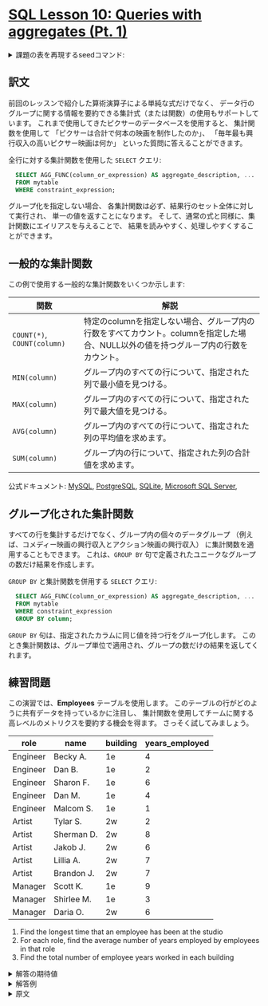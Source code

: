 # [SQL Lesson 10: Queries with aggregates (Pt. 1)](https://sqlbolt.com/lesson/select_queries_with_aggregates)

<details>
  <summary>課題の表を再現するseedコマンド:</summary>

  ```SQL
    DROP TABLE IF EXISTS employees;

    CREATE TABLE employees (
      role           VARCHAR(50)  NOT NULL,
      name           VARCHAR(100) NOT NULL,
      building       VARCHAR(10)  NOT NULL,
      years_employed INTEGER      NOT NULL
    );

    INSERT INTO employees (role, name, building, years_employed)
    VALUES
    ('Engineer', 'Becky A.',   '1e', 4),
    ('Engineer', 'Dan B.',     '1e', 2),
    ('Engineer', 'Sharon F.',  '1e', 6),
    ('Engineer', 'Dan M.',     '1e', 4),
    ('Engineer', 'Malcom S.',  '1e', 1),
    ('Artist',   'Tylar S.',   '2w', 2),
    ('Artist',   'Sherman D.', '2w', 8),
    ('Artist',   'Jakob J.',   '2w', 6),
    ('Artist',   'Lillia A.',  '2w', 7),
    ('Artist',   'Brandon J.', '2w', 7),
    ('Manager',  'Scott K.',   '1e', 9),
    ('Manager',  'Shirlee M.', '1e', 3),
    ('Manager',  'Daria O.',   '2w', 6);
  ```

  または以下を実行:

  ```psql
    \i /home/postgres/dataset/sqlbolt/employees.sql
  ```
</details>

## 訳文

前回のレッスンで紹介した算術演算子による単純な式だけでなく、
データ行のグループに関する情報を要約できる集計式（または関数）の使用もサポートしています。
これまで使用してきたピクサーのデータベースを使用すると、
集計関数を使用して
「ピクサーは合計で何本の映画を制作したのか」、
「毎年最も興行収入の高いピクサー映画は何か」
といった質問に答えることができます。

全行に対する集計関数を使用した `SELECT` クエリ:

```SQL
  SELECT AGG_FUNC(column_or_expression) AS aggregate_description, ...
  FROM mytable
  WHERE constraint_expression;
```

グループ化を指定しない場合、
各集計関数は必ず、結果行のセット全体に対して実行され、
単一の値を返すことになります。
そして、通常の式と同様に、集計関数にエイリアスを与えることで、
結果を読みやすく、処理しやすくすることができます。

## 一般的な集計関数

この例で使用する一般的な集計関数をいくつか示します:

| 関数                        | 解説                                                                                                                                 |
| --------------------------- | ------------------------------------------------------------------------------------------------------------------------------------ |
| `COUNT(*)`, `COUNT(column)` | 特定のcolumnを指定しない場合、グループ内の行数をすべてカウント。columnを指定した場合、NULL以外の値を持つグループ内の行数をカウント。 |
| `MIN(column)`               | グループ内のすべての行について、指定された列で最小値を見つける。                                                                     |
| `MAX(column)`               | グループ内のすべての行について、指定された列で最大値を見つける。                                                                     |
| `AVG(column)`               | グループ内のすべての行について、指定された列の平均値を求めます。                                                                     |
| `SUM(column)`               | グループ内の行について、指定された列の合計値を求めます。                                                                             |

公式ドキュメント:
[MySQL](https://dev.mysql.com/doc/refman/5.6/en/group-by-functions.html),
[PostgreSQL](http://www.postgresql.org/docs/9.4/static/functions-aggregate.html),
[SQLite](http://www.sqlite.org/lang_aggfunc.html),
[Microsoft SQL Server](https://msdn.microsoft.com/en-us/library/ms173454.aspx),

## グループ化された集計関数

すべての行を集計するだけでなく、グループ内の個々のデータグループ
（例えば、コメディー映画の興行収入とアクション映画の興行収入）
に集計関数を適用することもできます。
これは、`GROUP BY` 句で定義されたユニークなグループの数だけ結果を作成します。

`GROUP BY` と集計関数を併用する `SELECT` クエリ:

```SQL
  SELECT AGG_FUNC(column_or_expression) AS aggregate_description, ...
  FROM mytable
  WHERE constraint_expression
  GROUP BY column;
```

`GROUP BY` 句は、指定されたカラムに同じ値を持つ行をグループ化します。
このとき集計関数は、グループ単位で適用され、グループの数だけの結果を返してくれます。

## 練習問題

この演習では、**Employees** テーブルを使用します。
このテーブルの行がどのように共有データを持っているかに注目し、
集計関数を使用してチームに関する高レベルのメトリクスを要約する機会を得ます。
さっそく試してみましょう。

| role     | name       | building | years_employed |
| -------- | ---------- | -------- | -------------- |
| Engineer | Becky A.   | 1e       | 4              |
| Engineer | Dan B.     | 1e       | 2              |
| Engineer | Sharon F.  | 1e       | 6              |
| Engineer | Dan M.     | 1e       | 4              |
| Engineer | Malcom S.  | 1e       | 1              |
| Artist   | Tylar S.   | 2w       | 2              |
| Artist   | Sherman D. | 2w       | 8              |
| Artist   | Jakob J.   | 2w       | 6              |
| Artist   | Lillia A.  | 2w       | 7              |
| Artist   | Brandon J. | 2w       | 7              |
| Manager  | Scott K.   | 1e       | 9              |
| Manager  | Shirlee M. | 1e       | 3              |
| Manager  | Daria O.   | 2w       | 6              |

1. Find the longest time that an employee has been at the studio
2. For each role, find the average number of years employed by employees in that role
3. Find the total number of employee years worked in each building

<details>
  <summary>解答の期待値</summary>

  1. Find the longest time that an employee has been at the studio
  ```psql
     longest_enrollment
    --------------------
                      9
  ```
  2. For each role, find the average number of years employed by employees in that role
  ```psql
       role   | avg_years_employed
    ----------+--------------------
     Engineer | 3.4000000000000000
     Manager  | 6.0000000000000000
     Artist   | 6.0000000000000000
  ```
  3. Find the total number of employee years worked in each building
  ```psql
     building | total_years_employed
    ----------+----------------------
     1e       |                   29
     2w       |                   36
  ```
</details>

<details>
  <summary>解答例</summary>

  1. Find the longest time that an employee has been at the studio
  ```sql
    SELECT MAX(years_employed) AS longest_enrollment FROM employees;
  ```
  2. For each role, find the average number of years employed by employees in that role
  ```sql
    SELECT role, AVG(years_employed) AS avg_years_employed FROM employees GROUP BY role;
  ```
  3. Find the total number of employee years worked in each building
  ```sql
    SELECT building, SUM(years_employed) AS total_years_employed FROM employees GROUP BY building;
  ```
</details>

<details>
  <summary>原文</summary>

  In addition to the simple expressions that we introduced last lesson, SQL also supports the use of aggregate expressions (or functions) that allow you to summarize information about a group of rows of data. With the Pixar database that you've been using, aggregate functions can be used to answer questions like, "How many movies has Pixar produced?", or "What is the highest grossing Pixar film each year?".

  Select query with aggregate functions over all rows

  ```SQL
    SELECT AGG_FUNC(column_or_expression) AS aggregate_description, …
    FROM mytable
    WHERE constraint_expression;
  ```

  Without a specified grouping, each aggregate function is going to run on the whole set of result rows and return a single value. And like normal expressions, giving your aggregate functions an alias ensures that the results will be easier to read and process.

  ## Common aggregate functions

  Here are some common aggregate functions that we are going to use in our examples:

  | Function                | Description                                                                                                                                                                                     |
  | ----------------------- | ----------------------------------------------------------------------------------------------------------------------------------------------------------------------------------------------- |
  | COUNT(*), COUNT(column) | A common function used to counts the number of rows in the group if no column name is specified. Otherwise, count the number of rows in the group with non-NULL values in the specified column. |
  | MIN(column)             | Finds the smallest numerical value in the specified column for all rows in the group.                                                                                                           |
  | MAX(column)             | Finds the largest numerical value in the specified column for all rows in the group.                                                                                                            |
  | AVG(column)             | Finds the average numerical value in the specified column for all rows in the group.                                                                                                            |
  | SUM(column)             | Finds the sum of all numerical values in the specified column for the rows in the group.                                                                                                        |

  Docs:
  [MySQL](https://dev.mysql.com/doc/refman/5.6/en/group-by-functions.html),
  [PostgreSQL](http://www.postgresql.org/docs/9.4/static/functions-aggregate.html),
  [SQLite](http://www.sqlite.org/lang_aggfunc.html),
  [Microsoft SQL Server](https://msdn.microsoft.com/en-us/library/ms173454.aspx),

  ## Grouped aggregate functions

  In addition to aggregating across all the rows, you can instead apply the aggregate functions to individual groups of data within that group (ie. box office sales for Comedies vs Action movies).  
  This would then create as many results as there are unique groups defined as by the `GROUP BY` clause.

  Select query with aggregate functions over groups

  ```SQL
    SELECT AGG_FUNC(column_or_expression) AS aggregate_description, …
    FROM mytable
    WHERE constraint_expression
    GROUP BY column;
  ```

  The `GROUP BY` clause works by grouping rows that have the same value in the column specified.

  ## Exercise

  For this exercise, we are going to work with our **Employees** table. Notice how the rows in this table have shared data, which will give us an opportunity to use aggregate functions to summarize some high-level metrics about the teams. Go ahead and give it a shot.

  | role     | name       | building | years_employed |
  | -------- | ---------- | -------- | -------------- |
  | Engineer | Becky A.   | 1e       | 4              |
  | Engineer | Dan B.     | 1e       | 2              |
  | Engineer | Sharon F.  | 1e       | 6              |
  | Engineer | Dan M.     | 1e       | 4              |
  | Engineer | Malcom S.  | 1e       | 1              |
  | Artist   | Tylar S.   | 2w       | 2              |
  | Artist   | Sherman D. | 2w       | 8              |
  | Artist   | Jakob J.   | 2w       | 6              |
  | Artist   | Lillia A.  | 2w       | 7              |
  | Artist   | Brandon J. | 2w       | 7              |
  | Manager  | Scott K.   | 1e       | 9              |
  | Manager  | Shirlee M. | 1e       | 3              |
  | Manager  | Daria O.   | 2w       | 6              |
</details>
